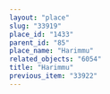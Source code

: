 ```yaml
---
layout: "place"
slug: "33919"
place_id: "1433"
parent_id: "85"
place_name: "Harimmu"
related_objects: "6054"
title: "Harimmu"
previous_item: "33922"
---
```

